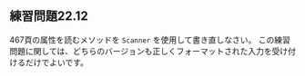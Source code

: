 ## 練習問題22.12

467頁の属性を読むメソッドを `Scanner` を使用して書き直しなさい。
この練習問題に関しては、どちらのバージョンも正しくフォーマットされた入力を受け付けるだけでよいです。
